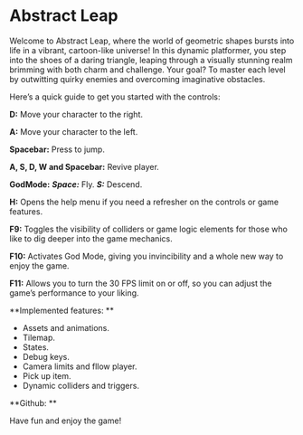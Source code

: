 # Abstract Leap

Welcome to Abstract Leap, where the world of geometric shapes bursts into life in a vibrant, cartoon-like universe! In this dynamic platformer, you step into the shoes of a daring triangle, leaping through a visually stunning realm brimming with both charm and challenge. Your goal? To master each level by outwitting quirky enemies and overcoming imaginative obstacles.

Here’s a quick guide to get you started with the controls:

**D:** Move your character to the right.

**A:** Move your character to the left.

**Spacebar:** Press to jump.

**A, S, D, W and Spacebar:** Revive player.

**GodMode:**
   ***Space:*** Fly.
   ***S:*** Descend.

**H:** Opens the help menu if you need a refresher on the controls or game features.

**F9:** Toggles the visibility of colliders or game logic elements for those who like to dig deeper into the game mechanics.

**F10:** Activates God Mode, giving you invincibility and a whole new way to enjoy the game.

**F11:** Allows you to turn the 30 FPS limit on or off, so you can adjust the game’s performance to your liking.

**Implemented features: **

- Assets and animations.
- Tilemap.
- States.
- Debug keys.
- Camera limits and fllow player.
- Pick up item.
- Dynamic colliders and triggers.

**Github: ** 

Have fun and enjoy the game!
